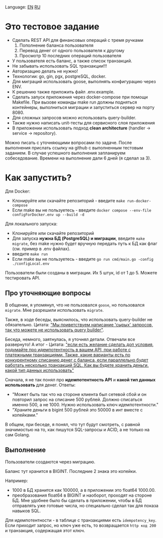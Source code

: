 Language: [EN](https://github.com/EvansTrein/iqProgers/blob/main/README.md) [RU](https://github.com/EvansTrein/iqProgers/blob/main/readmeRU.md)

# Это тестовое задание 
- Сделать REST API для финансовых операций с тремя ручками
  1. Пополнение баланса пользователя
  2. Перевод денег от одного пользователя к другому
  3. Просмотр 10 последних операций пользователя
- У пользователя есть баланс, а также список транзакций. 
- Не забывать использовать SQL транзакции!!!
- Авторизацию делать не нужно!
- Технологии: go, gin, pgx, postgreSQL, docker. 
- Для миграций использовать goose, выполнять конфигурацию через ENV. 
- К решению также приложить файл .env.example.
- Сделать запуск приложения через docker-compose при помощи Makefile. При вызове команды make run должны подняться контейнеры, выполниться миграции и запуститься сервер на порту 8080.
- Для сложных запросов можно использовать query-builder. 
- Также нужно написать unit-тесты для сервисного слоя приложения
- В приложении использовать подход **clean architecture**
(handler -> service -> repository).

Можно писать с уточняющими вопросами по задаче.
После выполнения прислать ссылку на github с выполненным тестовым заданием.
В случае успешного выполнения запланируем собеседование. Времени на выполнение дали 6 дней (я сделал за 3). 

# Как запустить?
Для Docker:

- Клонируйте или скачайте репозиторий - введите `make run-docker-compose`
- Если make вы не пользуетесь - введите `docker compose --env-file configForDocker.env up --build -d`

Для локального запуска:
 - Клонируйте или скачайте репозиторий
 - Для запуска **нужна БД (PostgreSQL) и миграции**, введите `make migrate`, без make нужно будет вручную передать путь к БД как флаг (см. пример в .env файлах).
 - введите `make run`
 - Если make вы не пользуетесь - введите `go run cmd/main.go -config ./configLocal.env`

Пользователи были созданы в миграции. Их 5 штук, id от 1 до 5. Можете тестировать API.

## Про уточняющие вопросы
В общении, я упомянул, что не пользовался `goose`, но пользовался `migrate`. Мне разрешили использовать `migrate`.

Также, в ходе беседы, выяснилось, что использовать query-builder не обязательно. Цитата: <u>"Мы приветствуем написание 'сырых' запросов, так что можете не использовать query builder"</u>.

Беседа, немного, заятнулась, я уточнял детали. Отвечали все развернуто! А итог - Цитата: <u>"если есть желание сделать доп условия, подумайте про идемпотентность в вашем API, при работе с платежными транзакциями.
Также, какие варианты есть по конкурентному списанию денег с баланса, если параллельно будет работать несколько транзакций SQL.
Как вы будете хранить деньги, какой тип данных использовать"</u>

Сначала, я не так понял про **идемпотентность API** и **какой тип данных использовать** для денег. Ответы:
 - "Может быть так что на стороне клиента был сетевой сбой и он повторил запрос на списание 500 рублей. Должно списаться именно 500, а не 1000. Нужно использовать ключ идемпотентности."
 - "Храните деньги в bigint 500 рублей это 50000 в инт вместе с копейками."

В общем, при беседе, я понял, что тут будут смотреть, с равной значимостью на то, как пишутся SQL-запросы и ACID, а не только на сам Golang. 

## Выполнение
Пользователи создаются через миграцию.

Баланс тут хранится в BIGINT. Последние 2 знака это копейки.
 
Например: 
- 1000 в БД хранится как 1000<a>00</a>, а в приложении это float64 1000.00.
- преобразования float64 в BIGINT и наоборот, проходят на стороне БД. Мне удобнее было бы сделать в приложении, чтобы в БД отправлять уже готовые числа, но специально сделал так для показа навыков SQL. 

Для идемпотентности - в таблице с транзакциями есть `idempotency_key`. Если приходит запрос, но ключ уже есть, то возвращается `http код 200` и транзакция, содержащая этот ключ.